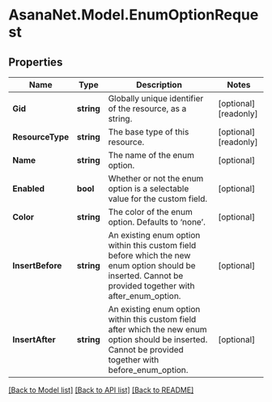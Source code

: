 # AsanaNet.Model.EnumOptionRequest

## Properties

Name | Type | Description | Notes
------------ | ------------- | ------------- | -------------
**Gid** | **string** | Globally unique identifier of the resource, as a string. | [optional] [readonly] 
**ResourceType** | **string** | The base type of this resource. | [optional] [readonly] 
**Name** | **string** | The name of the enum option. | [optional] 
**Enabled** | **bool** | Whether or not the enum option is a selectable value for the custom field. | [optional] 
**Color** | **string** | The color of the enum option. Defaults to ‘none’. | [optional] 
**InsertBefore** | **string** | An existing enum option within this custom field before which the new enum option should be inserted. Cannot be provided together with after_enum_option. | [optional] 
**InsertAfter** | **string** | An existing enum option within this custom field after which the new enum option should be inserted. Cannot be provided together with before_enum_option. | [optional] 

[[Back to Model list]](../README.md#documentation-for-models) [[Back to API list]](../README.md#documentation-for-api-endpoints) [[Back to README]](../README.md)

